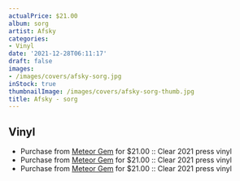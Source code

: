 ```yaml
---
actualPrice: $21.00
album: sorg
artist: Afsky
categories:
- Vinyl
date: '2021-12-28T06:11:17'
draft: false
images:
- /images/covers/afsky-sorg.jpg
inStock: true
thumbnailImage: /images/covers/afsky-sorg-thumb.jpg
title: Afsky - sorg
---
```


## Vinyl
* Purchase from [Meteor Gem](https://meteor-gem.com/products/afsky-sorg-lp) for $21.00 :: Clear 2021 press vinyl
* Purchase from [Meteor Gem](https://meteor-gem.com/products/afsky-sorg-lp-1) for $21.00 :: Clear 2021 press vinyl
* Purchase from [Meteor Gem](https://meteor-gem.com/products/afsky-sorg-lp) for $21.00 :: Clear 2021 press vinyl
